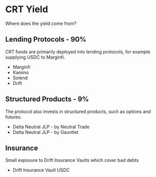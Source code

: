 # CRT Yield

Where does the yield come from?

## Lending Protocols - 90%

CRT funds are primarily deployed into lending protocols, for example supplying USDC to Marginfi.

- Marginfi
- Kamino
- Solend
- Drift

## Structured Products - 9%

The protocol also invests in structured products, such as options and futures.

- Delta Neutral JLP - by Neutral Trade
- Delta Neutral JLP - by Gauntlet


## Insurance

Small exposure to Drift Insurance Vaults which cover bad debts

- Drift Insurance Vault USDC
